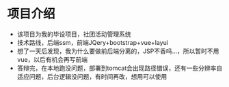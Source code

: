# 项目介绍
* 该项目为我的毕设项目，社团活动管理系统
* 技术路线，后端ssm，前端JQery+bootstrap+vue+layui
* 想了一天后发现，我为什么要做前后端分离的，JSP不香吗...，所以暂时不用vue，以后有机会再写前端
* 答辩完，在本地跑没问题，部署到tomcat会出现路径错误，还有一些分辨率自适应问题，后台逻辑没问题，有时间再改，想用可以使用
